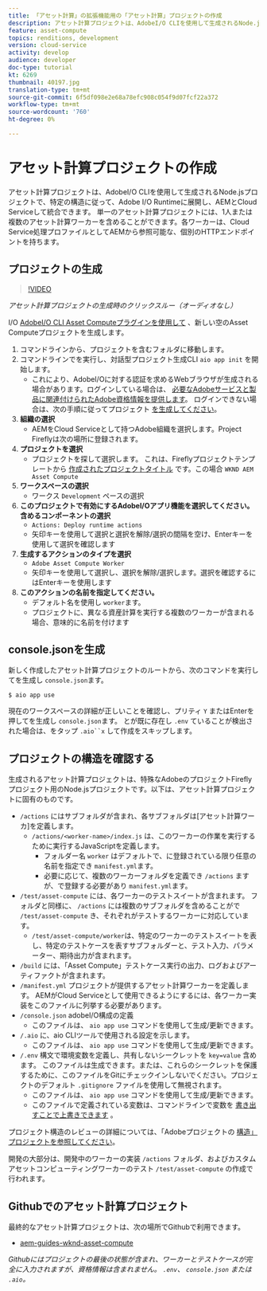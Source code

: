 ```yaml
---
title: 「アセット計算」の拡張機能用の「アセット計算」プロジェクトの作成
description: アセット計算プロジェクトは、AdobeI/O CLIを使用して生成されるNode.jsプロジェクトで、特定の構造に従って、Adobe I/O Runtimeに展開し、AEMとCloud Serviceして統合できます。
feature: asset-compute
topics: renditions, development
version: cloud-service
activity: develop
audience: developer
doc-type: tutorial
kt: 6269
thumbnail: 40197.jpg
translation-type: tm+mt
source-git-commit: 6f5df098e2e68a78efc908c054f9d07fcf22a372
workflow-type: tm+mt
source-wordcount: '760'
ht-degree: 0%

---
```



# アセット計算プロジェクトの作成

アセット計算プロジェクトは、AdobeI/O CLIを使用して生成されるNode.jsプロジェクトで、特定の構造に従って、Adobe I/O Runtimeに展開し、AEMとCloud Serviceして統合できます。 単一のアセット計算プロジェクトには、1人または複数のアセット計算ワーカーを含めることができます。各ワーカーは、Cloud Service処理プロファイルとしてAEMから参照可能な、個別のHTTPエンドポイントを持ちます。

## プロジェクトの生成

>[!VIDEO](https://video.tv.adobe.com/v/40197/?quality=12&learn=on)

_アセット計算プロジェクトの生成時のクリックスルー（オーディオなし）_


I/O [AdobeI/O CLI Asset Computeプラグインを使用して](../set-up/development-environment.md#aio-cli) 、新しい空のAsset Computeプロジェクトを生成します。

1. コマンドラインから、プロジェクトを含むフォルダに移動します。
1. コマンドラインでを実行し、対話型プロジェクト生成CLI `aio app init` を開始します。
   + これにより、AdobeI/Oに対する認証を求めるWebブラウザが生成される場合があります。ログインしている場合は、 [必要なAdobeサービスと製品に関連付けられたAdobe資格情報を提供します](../set-up/accounts-and-services.md)。 ログインできない場合は、次の手順に従ってプロジェクト [を生成してください](https://github.com/AdobeDocs/project-firefly/blob/master/getting_started/first_app.md#42-developer-is-not-logged-in-as-enterprise-organization-user)。
1. __組織の選択__
   + AEMをCloud Serviceとして持つAdobe組織を選択します。Project Fireflyは次の場所に登録されます。
1. __プロジェクトを選択__
   + プロジェクトを探して選択します。 これは、Fireflyプロジェクトテンプレートから [作成されたプロジェクトタイトル](../set-up/firefly.md) です。この場合 `WKND AEM Asset Compute`
1. __ワークスペースの選択__
   + ワークス `Development` ペースの選択
1. __このプロジェクトで有効にするAdobeI/Oアプリ機能を選択してください。 含めるコンポーネントの選択__
   +  `Actions: Deploy runtime actions`
   + 矢印キーを使用して選択と選択を解除/選択の間隔を空け、Enterキーを使用して選択を確認します
1. __生成するアクションのタイプを選択__
   +  `Adobe Asset Compute Worker`
   + 矢印キーを使用して選択し、選択を解除/選択します。選択を確認するにはEnterキーを使用します
1. __このアクションの名前を指定してください。__
   + デフォルト名を使用し `worker`ます。
   + プロジェクトに、異なる資産計算を実行する複数のワーカーが含まれる場合、意味的に名前を付けます

## console.jsonを生成

新しく作成したアセット計算プロジェクトのルートから、次のコマンドを実行してを生成し `console.json`ます。

```
$ aio app use
```

現在のワークスペースの詳細が正しいことを確認し、プリティ `Y` またはEnterを押してを生成し `console.json`ます。 とが既に存在し `.env` ていることが検出された場合は、をタップ `.aio``x` して作成をスキップします。

## プロジェクトの構造を確認する

生成されるアセット計算プロジェクトは、特殊なAdobeのプロジェクトFireflyプロジェクト用のNode.jsプロジェクトです。以下は、アセット計算プロジェクトに固有のものです。

+ `/actions` にはサブフォルダが含まれ、各サブフォルダは[アセット計算ワーカ]を定義します。
   + `/actions/<worker-name>/index.js` は、このワーカーの作業を実行するために実行するJavaScriptを定義します。
      + フォルダー名 `worker` はデフォルトで、に登録されている限り任意の名前を指定でき `manifest.yml`ます。
      + 必要に応じて、複数のワーカーフォルダを定義でき `/actions` ますが、で登録する必要があり `manifest.yml`ます。
+ `/test/asset-compute` には、各ワーカーのテストスイートが含まれます。 フォルダと同様に、 `/actions` には複数のサブフォルダを含めることがで `/test/asset-compute` き、それぞれがテストするワーカーに対応しています。
   + `/test/asset-compute/worker`は、特定のワーカーのテストスイートを表し、特定のテストケースを表すサブフォルダーと、テスト入力、パラメーター、期待出力が含まれます。
+ `/build` には、「Asset Compute」テストケース実行の出力、ログおよびアーティファクトが含まれます。
+ `/manifest.yml` プロジェクトが提供するアセット計算ワーカーを定義します。 AEMがCloud Serviceとして使用できるようにするには、各ワーカー実装をこのファイルに列挙する必要があります。
+ `/console.json` adobeI/O構成の定義
   + このファイルは、 `aio app use` コマンドを使用して生成/更新できます。
+ `/.aio` に、aio CLIツールで使用される設定を示します。
   + このファイルは、 `aio app use` コマンドを使用して生成/更新できます。
+ `/.env` 構文で環境変数を定義し、共有しないシークレットを `key=value` 含めます。 このファイルは生成できます。または、これらのシークレットを保護するために、このファイルをGitにチェックインしないでください。プロジェクトのデフォルト `.gitignore` ファイルを使用して無視されます。
   + このファイルは、 `aio app use` コマンドを使用して生成/更新できます。
   + このファイルで定義されている変数は、コマンドラインで変数を [書き出すことで上書きできます](../deploy/runtime.md) 。

プロジェクト構造のレビューの詳細については、「Adobeプロジェクトの [構造」プロジェクトを参照してください](https://github.com/AdobeDocs/project-firefly/blob/master/getting_started/first_app.md#5-anatomy-of-a-project-firefly-application)。

開発の大部分は、開発中のワーカーの実装 `/actions` フォルダ、およびカスタムアセットコンピューティングワーカーのテスト `/test/asset-compute` の作成で行われます。

## Githubでのアセット計算プロジェクト

最終的なアセット計算プロジェクトは、次の場所でGithubで利用できます。

+ [aem-guides-wknd-asset-compute](https://github.com/adobe/aem-guides-wknd-asset-compute)

_Githubにはプロジェクトの最後の状態が含まれ、ワーカーとテストケースが完全に入力されますが、資格情報は含まれません。 `.env`、 `console.json` または `.aio`。_

